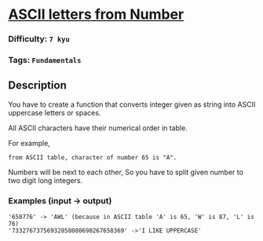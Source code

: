 # [ASCII letters from Number](https://www.codewars.com/kata/589ebcb9926baae92e000001)

### Difficulty: `7 kyu`

### Tags: `Fundamentals`

## Description

You have to create a function that converts integer given as string into ASCII uppercase letters or spaces.

All ASCII characters have their numerical order in table.

For example,

```
from ASCII table, character of number 65 is "A".
```

Numbers will be next to each other, So you have to split given number to two digit long integers.

### Examples (input -> output)

```
'658776' -> 'AWL' (because in ASCII table 'A' is 65, 'W' is 87, 'L' is 76)
'73327673756932858080698267658369' ->'I LIKE UPPERCASE'
```